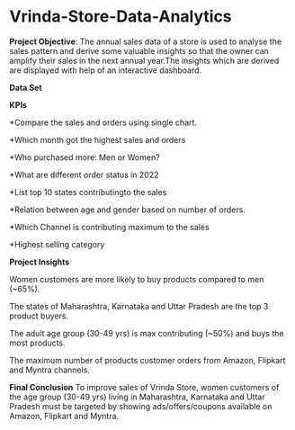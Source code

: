 # Vrinda-Store-Data-Analytics
**Project Objective**:
The annual sales data of a store is used to analyse the sales pattern and derive some valuable insights so that the owner can amplify their sales in the next annual year.The insights which are derived are displayed with help of an interactive dashboard.

**Data Set**

**KPIs**

*Compare the sales and orders using single chart.

*Which month got the highest sales and orders

*Who purchased more: Men or Women?

*What are different order status in 2022

*List top 10 states contributingto the sales

*Relation between age and gender based on number of orders.

*Which Channel is contributing maximum to the sales

*Highest selling category

**Project Insights**

Women customers are more likely to buy products compared to men (~65%).

The states of Maharashtra, Karnataka and Uttar Pradesh are the top 3 product buyers.

The adult age group (30-49 yrs) is max contributing (~50%) and buys the most products.

The maximum number of products customer orders from Amazon, Flipkart and Myntra channels.

**Final Conclusion**
To improve sales of Vrinda Store, women customers of the age group (30-49 yrs) living in Maharashtra, Karnataka and Uttar Pradesh must be targeted by showing ads/offers/coupons available on Amazon, Flipkart and Myntra.
